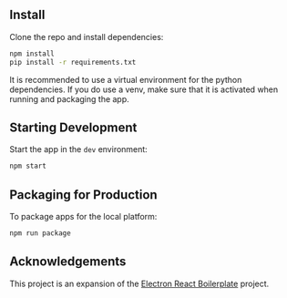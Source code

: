 ## Install

Clone the repo and install dependencies:

```bash
npm install
pip install -r requirements.txt
```

It is recommended to use a virtual environment for the python dependencies.
If you do use a venv, make sure that it is activated when running and packaging the app.

## Starting Development

Start the app in the `dev` environment:

```bash
npm start
```

## Packaging for Production

To package apps for the local platform:

```bash
npm run package
```

## Acknowledgements

This project is an expansion of the [Electron React Boilerplate](https://github.com/electron-react-boilerplate/electron-react-boilerplate) project.
